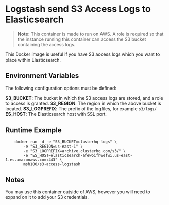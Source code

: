 # Logstash send S3 Access Logs to Elasticsearch

> **Note:** This container is made to run on AWS.
> A role is required so that the instance running this container can access the S3 bucket containing the access logs.

This Docker image is useful if you have S3 access logs which you want to place within Elasticsearch. 


## Environment Variables

The following configuration options must be defined:

**S3_BUCKET**: The bucket in which the S3 access logs are stored, and a role to access is granted.
**S3_REGION**: The region in which the above bucket is located.
**S3_LOGPREFIX**: The prefix of the logfiles, for example `s3/logs/`
**ES_HOST**: The Elasticsearch host with SSL port.


## Runtime Example

```
    docker run -d -e "S3_BUCKET=clusterhq-logs" \
        -e "S3_REGION=us-east-1" \
        -e "S3_LOGPREFIX=archive.clusterhq.com/s3/" \
        -e "ES_HOST=elasticsearch-afewoifhwefwi.us-east-1.es.amazonaws.com:443" \
        msh100/s3-access-logstash
```


## Notes

You may use this container outside of AWS, however you will need to expand on it to add your S3 credentials.
